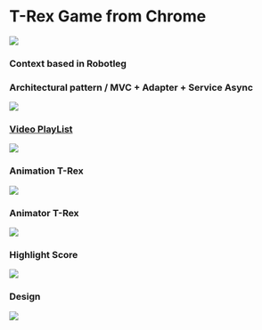 # T-Rex Game from Chrome

[![](https://github.com/vicboma1/T-Rex-Game/blob/master/img/Color.png)](https://www.youtube.com/playlist?list=PLNph7ndeSqE8BdtURZZJG-B1l7MJzHYAJ)

### Context based in Robotleg
### Architectural pattern / MVC +  Adapter + Service Async
![](https://github.com/vicboma1/T-Rex-Game/blob/master/img/MVCAS.png)



### [Video PlayList](https://www.youtube.com/playlist?list=PLNph7ndeSqE8BdtURZZJG-B1l7MJzHYAJ)

[![](https://github.com/vicboma1/T-Rex-Game/blob/master/gif/T-Rex-Intro.gif)](https://www.youtube.com/playlist?list=PLNph7ndeSqE8BdtURZZJG-B1l7MJzHYAJ)


### Animation T-Rex

[![](https://github.com/vicboma1/T-Rex-Game/blob/master/gif/T-Rex-Animation.gif)](https://www.youtube.com/watch?v=3QJkvJgPsPw&list=PLNph7ndeSqE8BdtURZZJG-B1l7MJzHYAJ&index=6)


### Animator T-Rex

[![](https://github.com/vicboma1/T-Rex-Game/blob/master/gif/T-Rex-Animator.gif)](https://www.youtube.com/watch?v=4oz6MAZYKBE&index=5&list=PLNph7ndeSqE8BdtURZZJG-B1l7MJzHYAJ)


### Highlight Score
[![](https://github.com/vicboma1/T-Rex-Game/blob/master/gif/T-Rex-highlight.gif)](https://www.youtube.com/watch?v=UMsEKkNt7uQ&index=2&list=PLNph7ndeSqE8BdtURZZJG-B1l7MJzHYAJ)


### Design
![](https://github.com/vicboma1/T-Rex-Game/blob/master/img/T-Rex-Bend.png)
